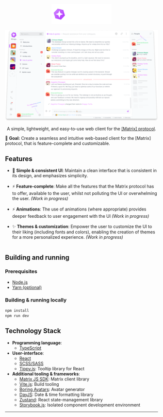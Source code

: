 <div align="center">
  <img width="200" alt="Mirage's logo" src="./public/logo-white.svg" />
  <br />
  <br />
  <img alt="User-interface preview" src="./github/preview.png" />
  <p>A simple, lightweight, and easy-to-use web client for the <a href="https://matrix.org">[Matrix] protocol</a>.</p>
</div>

🎯 **Goal:** Create a seamless and intuitive web-based client for the \[Matrix\] protocol, that is feature-complete and customizable.

## Features

- 📐 **Simple & consistent UI**: Maintain a clean interface that is consistent in its design, and emphasizes simplicity.<br /><br />
- ⚡ **Feature-complete**: Make all the features that the Matrix protocol has to offer, available to the user, whilst not polluting the UI or overwhelming the user. _(Work in progress)_<br /><br />
- ⚡ **Animations**: The use of animations (where appropriate) provides deeper feedback to user engagement with the UI _(Work in progress)_<br /><br />
- ✨ **Themes & customization**: Empower the user to customize the UI to their liking (including fonts and colors), enabling the creation of themes for a more personalized experience. _(Work in progress)_<br /><br />

## Building and running

### Prerequisites

- [Node.js](https://nodejs.org/en)
- [Yarn (optional)](https://yarnpkg.com/)

### Building & running locally

```bash
npm install
npm run dev
```

## Technology Stack

- **Programming language**:
  - [TypeScript](https://www.typescriptlang.org/)
- **User-interface**:
  - [React](https://reactjs.org/)
  - [SCSS/SASS](https://sass-lang.com/)
  - [Tippy.js](https://atomiks.github.io/tippyjs/): Tooltip library for React
- **Additional tooling & frameworks**:
  - [Matrix JS SDK](https://github.com/matrix-org/matrix-js-sdk): Matrix client library
  - [Vite.js](https://vitejs.dev/): Build tooling
  - [Boring Avatars](https://github.com/boringdesigners/boring-avatars): Avatar generator
  - [DayJS](https://day.js.org/): Date & time formatting library
  - [Zustand](https://github.com/pmndrs/zustand): React state-management library
  - [Storybook.js](https://storybook.js.org/): Isolated component development environment

<hr />
